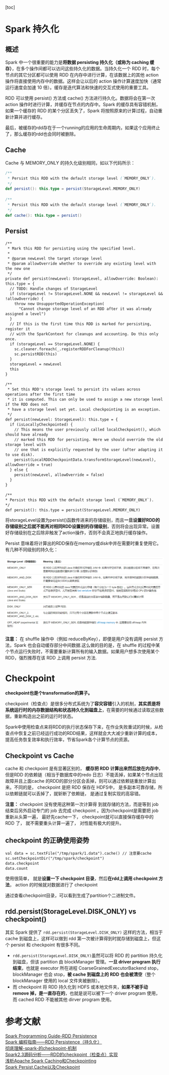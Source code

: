 [toc]

# Spark 持久化
## 概述
Spark 中一个很重要的能力是**将数据 persisting 持久化（或称为 caching 缓存）**，在多个操作间都可以访问这些持久化的数据。当持久化一个 RDD 时，每个节点的其它分区都可以使用 RDD 在内存中进行计算，在该数据上的其他 action 操作将直接使用内存中的数据。这样会让以后的 action 操作计算速度加快（通常运行速度会加速 10 倍）。缓存是迭代算法和快速的交互式使用的重要工具。     

RDD 可以使用 persist() 方法或 cache() 方法进行持久化。数据将会在第一次 action 操作时进行计算，并缓存在节点的内存中。Spark 的缓存具有容错机制，如果一个缓存的 RDD 的某个分区丢失了，Spark 将按照原来的计算过程，自动重新计算并进行缓存。

最后，被缓存的rdd存在于一个running的应用的生命周期内，如果这个应用终止了，那么缓存的rdd也会同时被删除。

## Cache
Cache 与 MEMORY_ONLY 的持久化级别相同，如以下代码所示：

```scala
/**
 * Persist this RDD with the default storage level (`MEMORY_ONLY`).
 */
def persist(): this.type = persist(StorageLevel.MEMORY_ONLY)

/**
 * Persist this RDD with the default storage level (`MEMORY_ONLY`).
 */
def cache(): this.type = persist()
```

## Persist

```
/**
 * Mark this RDD for persisting using the specified level.
 *
 * @param newLevel the target storage level
 * @param allowOverride whether to override any existing level with the new one
 */
private def persist(newLevel: StorageLevel, allowOverride: Boolean): this.type = {
  // TODO: Handle changes of StorageLevel
  if (storageLevel != StorageLevel.NONE && newLevel != storageLevel && !allowOverride) {
    throw new UnsupportedOperationException(
      "Cannot change storage level of an RDD after it was already assigned a level")
  }
  // If this is the first time this RDD is marked for persisting, register it
  // with the SparkContext for cleanups and accounting. Do this only once.
  if (storageLevel == StorageLevel.NONE) {
    sc.cleaner.foreach(_.registerRDDForCleanup(this))
    sc.persistRDD(this)
  }
  storageLevel = newLevel
  this
}

/**
 * Set this RDD's storage level to persist its values across operations after the first time
 * it is computed. This can only be used to assign a new storage level if the RDD does not
 * have a storage level set yet. Local checkpointing is an exception.
 */
def persist(newLevel: StorageLevel): this.type = {
  if (isLocallyCheckpointed) {
    // This means the user previously called localCheckpoint(), which should have already
    // marked this RDD for persisting. Here we should override the old storage level with
    // one that is explicitly requested by the user (after adapting it to use disk).
    persist(LocalRDDCheckpointData.transformStorageLevel(newLevel), allowOverride = true)
  } else {
    persist(newLevel, allowOverride = false)
  }
}

/**
* Persist this RDD with the default storage level (`MEMORY_ONLY`).
*/
def persist(): this.type = persist(StorageLevel.MEMORY_ONLY)
```

将storageLevel设置为persist()函数传进来的存储级别，而且**一旦设置好RDD的存储级别之后就不能再对相同RDD设置别的存储级别**，否则将会出现异常。设置好存储级别在之后除非触发了action操作，否则不会真正地执行缓存操作。

Persist 意味着将计算出的RDD保存在memory或disk中并在需要时重复使用它。有几种不同级别的持久化：

![存储级别](https://raw.githubusercontent.com/Andr-Robot/iMarkdownPhotos/master/Res/storagelevel.png)     

**注意：** 在 shuffle 操作中（例如 reduceByKey），即便是用户没有调用 persist 方法，Spark 也会自动缓存部分中间数据.这么做的目的是，在 shuffle 的过程中某个节点运行失败时，不需要重新计算所有的输入数据。如果用户想多次使用某个 RDD，强烈推荐在该 RDD 上调用 persist 方法.

# Checkpoint
**checkpoint也是个transformation的算子。**

checkpoint（检查点）是很多分布式系统为了**容灾容错**引入的机制，**其实质是将系统运行时的内存数据结构和状态持久化到磁盘上**，在需要的时候通过读取这些数据，重新构造出之前的运行时状态。

Spark中使用检查点来将RDD的执行状态保存下来，在作业失败重试的时候，从检查点中恢复之前已经运行成功的RDD结果，这样就会大大减少重新计算的成本，提高任务恢复效率和执行效率，节省Spark各个计算节点的资源。

## Checkpoint vs Cache
cache 和 checkpoint 是有显著区别的， **缓存把 RDD 计算出来然后放在内存中**， 但是RDD 的依赖链（相当于数据库中的redo 日志）不能丢掉，如果某个节点出现故障并且上面cache 的RDD的部分分区会丢掉，则可以通过依赖链重放计算出来。不同的是， checkpoint 是把 RDD 保存在 HDFS中， 是多副本可靠存储，所以依赖链就可以丢掉了，就斩断了依赖链， 是通过复制实现的高容错。

**注意：** checkpoint 没有使用这种第一次计算得
到就存储的方法，而是等到 job 结束后另外启动专门的 job 去完成 checkpoint 。因为checkpoint是需要把 job 重新从头算一遍， 最好先cache一下， checkpoint就可以直接保存缓存中的 RDD 了， 就不需要重头计算一遍了， 对性能有极大的提升。   

## checkpoint 的正确使用姿势

```
val data = sc.textFile("/tmp/spark/1.data").cache() // 注意要cache 
sc.setCheckpointDir("/tmp/spark/checkpoint")
data.checkpoint  
data.count
```

使用很简单， 就是**设置一下 checkpoint 目录**，然后**在rdd上调用 checkpoint 方法**， action 的时候就对数据进行了 checkpoint

通过查看checkpoint目录，可以看到生成了partition个二进制文件。

## rdd.persist(StorageLevel.DISK_ONLY) vs checkpoint()
其实 Spark 提供了 `rdd.persist(StorageLevel.DISK_ONLY)` 这样的方法，相当于 cache 到磁盘上，这样可以做到 rdd 第一次被计算得到时就存储到磁盘上，但这个 persist 和 checkpoint 有很多不同。
- `rdd.persist(StorageLevel.DISK_ONLY)`虽然可以将 RDD 的 partition 持久化到磁盘，但该 partition 由 blockManager 管理。**一旦 driver program 执行结束**，也就是 executor 所在进程 CoarseGrainedExecutorBackend stop，blockManager 也会 stop，**被 cache 到磁盘上的 RDD 也会被清空**（整个 blockManager 使用的 local 文件夹被删除）。
- 而 checkpoint 将 RDD 持久化到 HDFS 或本地文件夹，**如果不被手动 remove 掉，是一直存在的**，也就是说可以被下一个 driver program 使用，而 cached RDD 不能被其他 dirver program 使用。



# 参考文献
[Spark Programming Guide-RDD Persistence](https://spark.apache.org/docs/2.2.0/rdd-programming-guide.html#rdd-persistence)     
[Spark 编程指南——RDD Persistence（持久化）](http://spark.apachecn.org/docs/cn/2.2.0/rdd-programming-guide.html#rdd-persistence%E6%8C%81%E4%B9%85%E5%8C%96)   
[彻底理解-spark-的checkpoint-机制](http://coolplayer.net/2017/05/04/%E5%BD%BB%E5%BA%95%E7%90%86%E8%A7%A3-spark-%E7%9A%84checkpoint-%E6%9C%BA%E5%88%B6/)     
[Spark2.3源码分析——RDD的checkpoint（检查点）实现](http://cxy7.com/articles/2018/06/18/1529329223648.html)     
[浅析Apache Spark Caching和Checkpointing](https://segmentfault.com/a/1190000004999929)    
[Spark Persist,Cache以及Checkpoint](http://smartsi.club/2018/07/11/spark-base-persist-cache-checkpoint/)

